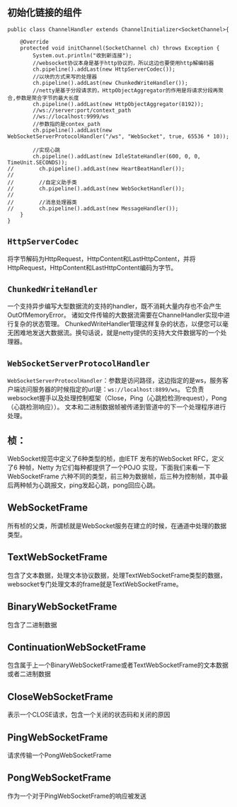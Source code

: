 

## 初始化链接的组件
```
public class ChannelHandler extends ChannelInitializer<SocketChannel>{

    @Override
    protected void initChannel(SocketChannel ch) throws Exception {
        System.out.println("收到新连接");
        //websocket协议本身是基于http协议的，所以这边也要使用http解编码器
        ch.pipeline().addLast(new HttpServerCodec());
        //以块的方式来写的处理器
        ch.pipeline().addLast(new ChunkedWriteHandler());
        //netty是基于分段请求的，HttpObjectAggregator的作用是将请求分段再聚合,参数是聚合字节的最大长度
        ch.pipeline().addLast(new HttpObjectAggregator(8192));
        //ws://server:port/context_path
        //ws://localhost:9999/ws
        //参数指的是contex_path
        ch.pipeline().addLast(new WebSocketServerProtocolHandler("/ws", "WebSocket", true, 65536 * 10));

        //实现心跳
        ch.pipeline().addLast(new IdleStateHandler(600, 0, 0, TimeUnit.SECONDS));
//        ch.pipeline().addLast(new HeartBeatHandler());
//
//        //自定义助手类
//        ch.pipeline().addLast(new WebSocketHandler());
//
//        //消息处理器类
//        ch.pipeline().addLast(new MessageHandler());
    }
}
```

## `HttpServerCodec`
将字节解码为HttpRequest，HttpContent和LastHttpContent，并将HttpRequest，HttpContent和LastHttpContent编码为字节。

## `ChunkedWriteHandler`
一个支持异步编写大型数据流的支持的handler，既不消耗大量内存也不会产生OutOfMemoryError。 诸如文件传输的大数据流需要在ChannelHandler实现中进行复杂的状态管理。 ChunkedWriteHandler管理这样复杂的状态，以便您可以毫无困难地发送大数据流。换句话说，就是netty提供的支持大文件数据写的一个处理器。


## `WebSocketServerProtocolHandler`

`WebSocketServerProtocolHandler`：参数是访问路径，这边指定的是ws，服务客户端访问服务器的时候指定的url是：`ws://localhost:8899/ws`。
 它负责websocket握手以及处理控制框架（Close，Ping（心跳检检测request），Pong（心跳检测响应））。 文本和二进制数据帧被传递到管道中的下一个处理程序进行处理。



## **桢**：
 WebSocket规范中定义了6种类型的桢，由IETF 发布的WebSocket RFC，定义了6 种帧，Netty 为它们每种都提供了一个POJO 实现，下面我们来看一下 WebSocketFrame 六种不同的类型，前三种为数据帧，后三种为控制帧，其中最后两种帧为心跳报文，ping发起心跳，pong回应心跳。
 ## WebSocketFrame
 所有桢的父类，所谓桢就是WebSocket服务在建立的时候，在通道中处理的数据类型。

 ## TextWebSocketFrame
 包含了文本数据，处理文本协议数据，处理TextWebSocketFrame类型的数据，websocket专门处理文本的frame就是TextWebSocketFrame。


## BinaryWebSocketFrame
包含了二进制数据

## ContinuationWebSocketFrame

包含属于上一个BinaryWebSocketFrame或者TextWebSocketFrame的文本数据或者二进制数据

## CloseWebSocketFrame
表示一个CLOSE请求，包含一个关闭的状态码和关闭的原因

## PingWebSocketFrame

请求传输一个PongWebSocketFrame



## PongWebSocketFrame
作为一个对于PingWebSocketFrame的响应被发送

